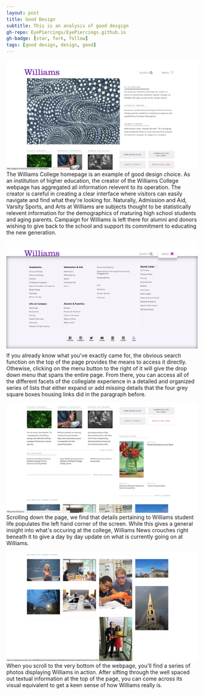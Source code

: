 ```yaml
---
layout: post
title: Good Design
subtitle: This is an analysis of good desgign
gh-repo: EyePiercings/EyePiercings.github.io
gh-badge: [star, fork, follow]
tags: [good design, design, good]
---
```


![Williams Homepage](https://github.com/EyePiercings/EyePiercings.github.io/blob/master/img/Screen%20Shot%202018-02-04%20at%205.45.41%20PM.png)
The Williams College homepage is an example of good design choice. As an institution of higher education, the creator of the Williams College webpage has aggregated all information relevent to its operation. The creator is careful in creating a clear interface where visitors can easily navigate and find what they're looking for. Naturally, Admission and Aid, Varsity Sports, and Arts at Williams are subjects thought to be statistically relevent information for the demographics of maturing high school students and aging parents. Campaign for Williams is left there for alumni and donors wishing to give back to the school and support its commitment to educating the new generation.

![Williams Homepage Menu](https://github.com/EyePiercings/EyePiercings.github.io/blob/master/img/Screen%20Shot%202018-02-04%20at%206.09.40%20PM.png)
If you already know what you've exactly came for, the obvious search function on the top of the page provides the means to access it directly. Othewise, clicking on the menu button to the right of it will give the drop down menu that spans the entire page. From there, you can access all of the different facets of the collegiate experience in a detailed and organized series of lists that either expand or add missing details that the four grey square boxes housing links did in the paragraph before. 

![Williams Homepage 2](https://github.com/EyePiercings/EyePiercings.github.io/blob/master/img/Screen%20Shot%202018-02-04%20at%206.10.01%20PM.png)
Scrolling down the page, we find that details pertaining to Williams student life populates the left hand corner of the screen. While this gives a general insight into what's occuring at the college, Williams News crouches right beneath it to give a day by day update on what is currently going on at Williams. 

![Williams Homepage 3](https://github.com/EyePiercings/EyePiercings.github.io/blob/master/img/Screen%20Shot%202018-02-04%20at%206.10.08%20PM.png)
When you scroll to the very bottom of the webpage, you'll find a series of photos displaying Williams in action. After sifting through the well spaced out textual information at the top of the page, you can come across its visual equivalent to get a keen sense of how Williams really is.
